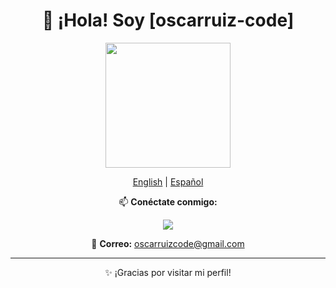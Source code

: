 <div align="center">
  <h1>👋 ¡Hola! Soy [oscarruiz-code]</h1>

  <img src="https://media.giphy.com/media/Cmr1OMJ2FN0B2/giphy.gif" width="200"/>

  <p><a href="#" onclick="setLanguage('en')">English</a> | <a href="#" onclick="setLanguage('es')">Español</a></p>

  <div id="content-es">
    <p>📫 <strong>Conéctate conmigo:</strong></p>
    <p>
      <a href="https://www.linkedin.com/in/%C3%B3scar-ruiz-rosa-78b520245/">
        <img src="https://img.shields.io/badge/LinkedIn-0A66C2?style=flat&logo=linkedin&logoColor=white"/>
      </a>
    </p>
    <p>📧 <strong>Correo:</strong> <a href="mailto:oscarruizcode@gmail.com">oscarruizcode@gmail.com</a></p>
    <hr/>
    <p>✨ ¡Gracias por visitar mi perfil!</p>
  </div>

  <div id="content-en" style="display:none;">
    <p>📫 <strong>Connect with me:</strong></p>
    <p>
      <a href="https://www.linkedin.com/in/%C3%B3scar-ruiz-rosa-78b520245/">
        <img src="https://img.shields.io/badge/LinkedIn-0A66C2?style=flat&logo=linkedin&logoColor=white"/>
      </a>
    </p>
    <p>📧 <strong>Email:</strong> <a href="mailto:oscarruizcode@gmail.com">oscarruizcode@gmail.com</a></p>
    <hr/>
    <p>✨ Thanks for visiting my profile!</p>
  </div>
</div>

<script>
  function setLanguage(language) {
    if (language === 'en') {
      document.getElementById('content-es').style.display = 'none';
      document.getElementById('content-en').style.display = 'block';
    } else if (language === 'es') {
      document.getElementById('content-en').style.display = 'none';
      document.getElementById('content-es').style.display = 'block';
    }
  }
</script>
